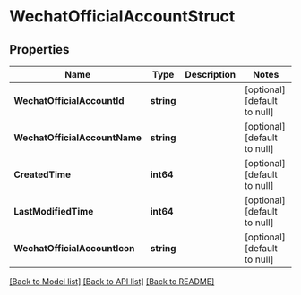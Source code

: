 # WechatOfficialAccountStruct

## Properties
Name | Type | Description | Notes
------------ | ------------- | ------------- | -------------
**WechatOfficialAccountId** | **string** |  | [optional] [default to null]
**WechatOfficialAccountName** | **string** |  | [optional] [default to null]
**CreatedTime** | **int64** |  | [optional] [default to null]
**LastModifiedTime** | **int64** |  | [optional] [default to null]
**WechatOfficialAccountIcon** | **string** |  | [optional] [default to null]

[[Back to Model list]](../README.md#documentation-for-models) [[Back to API list]](../README.md#documentation-for-api-endpoints) [[Back to README]](../README.md)



